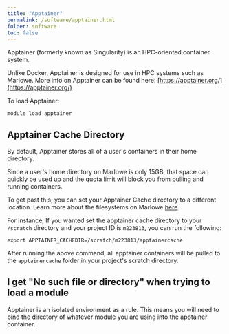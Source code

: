 ```yaml
---
title: "Apptainer"
permalink: /software/apptainer.html
folder: software
toc: false
---
```




Apptainer (formerly known as Singularity) is an HPC-oriented container system. 

Unlike Docker, Apptainer is designed for use in HPC systems such as Marlowe. More info on Apptainer can be found here: [https://apptainer.org/](https://apptainer.org/)

To load Apptainer:
```
module load apptainer
```

## Apptainer Cache Directory

By default, Apptainer stores all of a user's containers in their home directory.

Since a user's home directory on Marlowe is only 15GB, that space can quickly be used up and the quota limit will block you from pulling and running containers.

To get past this, you can set your Apptainer Cache directory to a different location. Learn more about the filesystems on Marlowe [here](../getting-started/filesystems.md).

For instance, If you wanted set the apptainer cache directory to your `/scratch` directory and your project ID is `m223813`, you can run the following:

```
export APPTAINER_CACHEDIR=/scratch/m223813/apptainercache
```

After running the above command, all apptainer containers will be pulled to the `apptainercache` folder in your project's scratch directory.

## I get "No such file or directory" when trying to load a module

Apptainer is an isolated environment as a rule. This means you will need to bind the directory of whatever module you are using into the apptainer container.